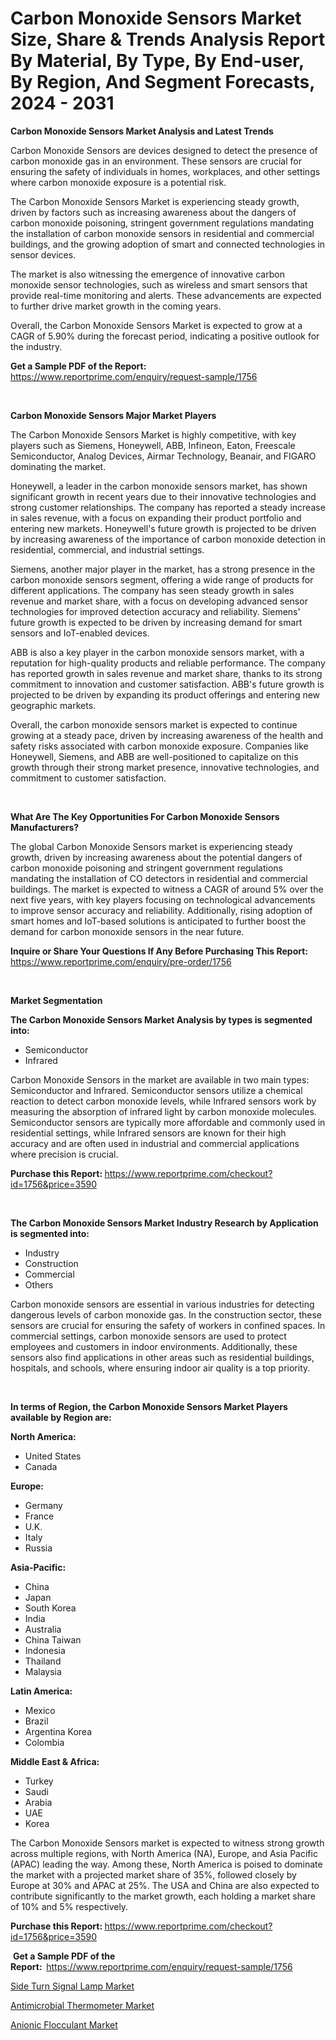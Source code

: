 <p><h1>Carbon Monoxide Sensors Market Size, Share & Trends Analysis Report By Material, By Type, By End-user, By Region, And Segment Forecasts, 2024 - 2031</h1></p><p><strong>Carbon Monoxide Sensors Market Analysis and Latest Trends</strong></p>
<p><p>Carbon Monoxide Sensors are devices designed to detect the presence of carbon monoxide gas in an environment. These sensors are crucial for ensuring the safety of individuals in homes, workplaces, and other settings where carbon monoxide exposure is a potential risk.</p><p>The Carbon Monoxide Sensors Market is experiencing steady growth, driven by factors such as increasing awareness about the dangers of carbon monoxide poisoning, stringent government regulations mandating the installation of carbon monoxide sensors in residential and commercial buildings, and the growing adoption of smart and connected technologies in sensor devices.</p><p>The market is also witnessing the emergence of innovative carbon monoxide sensor technologies, such as wireless and smart sensors that provide real-time monitoring and alerts. These advancements are expected to further drive market growth in the coming years.</p><p>Overall, the Carbon Monoxide Sensors Market is expected to grow at a CAGR of 5.90% during the forecast period, indicating a positive outlook for the industry.</p></p>
<p><strong>Get a Sample PDF of the Report:&nbsp;</strong> <a href="https://www.reportprime.com/enquiry/request-sample/1756">https://www.reportprime.com/enquiry/request-sample/1756</a></p>
<p>&nbsp;</p>
<p><strong>Carbon Monoxide Sensors Major Market Players</strong></p>
<p><p>The Carbon Monoxide Sensors Market is highly competitive, with key players such as Siemens, Honeywell, ABB, Infineon, Eaton, Freescale Semiconductor, Analog Devices, Airmar Technology, Beanair, and FIGARO dominating the market.</p><p>Honeywell, a leader in the carbon monoxide sensors market, has shown significant growth in recent years due to their innovative technologies and strong customer relationships. The company has reported a steady increase in sales revenue, with a focus on expanding their product portfolio and entering new markets. Honeywell's future growth is projected to be driven by increasing awareness of the importance of carbon monoxide detection in residential, commercial, and industrial settings.</p><p>Siemens, another major player in the market, has a strong presence in the carbon monoxide sensors segment, offering a wide range of products for different applications. The company has seen steady growth in sales revenue and market share, with a focus on developing advanced sensor technologies for improved detection accuracy and reliability. Siemens' future growth is expected to be driven by increasing demand for smart sensors and IoT-enabled devices.</p><p>ABB is also a key player in the carbon monoxide sensors market, with a reputation for high-quality products and reliable performance. The company has reported growth in sales revenue and market share, thanks to its strong commitment to innovation and customer satisfaction. ABB's future growth is projected to be driven by expanding its product offerings and entering new geographic markets.</p><p>Overall, the carbon monoxide sensors market is expected to continue growing at a steady pace, driven by increasing awareness of the health and safety risks associated with carbon monoxide exposure. Companies like Honeywell, Siemens, and ABB are well-positioned to capitalize on this growth through their strong market presence, innovative technologies, and commitment to customer satisfaction.</p></p>
<p>&nbsp;</p>
<p><strong>What Are The Key Opportunities For Carbon Monoxide Sensors Manufacturers?</strong></p>
<p><p>The global Carbon Monoxide Sensors market is experiencing steady growth, driven by increasing awareness about the potential dangers of carbon monoxide poisoning and stringent government regulations mandating the installation of CO detectors in residential and commercial buildings. The market is expected to witness a CAGR of around 5% over the next five years, with key players focusing on technological advancements to improve sensor accuracy and reliability. Additionally, rising adoption of smart homes and IoT-based solutions is anticipated to further boost the demand for carbon monoxide sensors in the near future.</p></p>
<p><strong>Inquire or Share Your Questions If Any Before Purchasing This Report:</strong> <a href="https://www.reportprime.com/enquiry/pre-order/1756">https://www.reportprime.com/enquiry/pre-order/1756</a></p>
<p>&nbsp;</p>
<p><strong>Market Segmentation</strong></p>
<p><strong>The Carbon Monoxide Sensors Market Analysis by types is segmented into:</strong></p>
<p><ul><li>Semiconductor</li><li>Infrared</li></ul></p>
<p><p>Carbon Monoxide Sensors in the market are available in two main types: Semiconductor and Infrared. Semiconductor sensors utilize a chemical reaction to detect carbon monoxide levels, while Infrared sensors work by measuring the absorption of infrared light by carbon monoxide molecules. Semiconductor sensors are typically more affordable and commonly used in residential settings, while Infrared sensors are known for their high accuracy and are often used in industrial and commercial applications where precision is crucial.</p></p>
<p><strong>Purchase this Report:&nbsp;</strong><a href="https://www.reportprime.com/checkout?id=1756&price=3590">https://www.reportprime.com/checkout?id=1756&price=3590</a></p>
<p>&nbsp;</p>
<p><strong>The Carbon Monoxide Sensors Market Industry Research by Application is segmented into:</strong></p>
<p><ul><li>Industry</li><li>Construction</li><li>Commercial</li><li>Others</li></ul></p>
<p><p>Carbon monoxide sensors are essential in various industries for detecting dangerous levels of carbon monoxide gas. In the construction sector, these sensors are crucial for ensuring the safety of workers in confined spaces. In commercial settings, carbon monoxide sensors are used to protect employees and customers in indoor environments. Additionally, these sensors also find applications in other areas such as residential buildings, hospitals, and schools, where ensuring indoor air quality is a top priority.</p></p>
<p>&nbsp;</p>
<p><strong>In terms of Region, the Carbon Monoxide Sensors Market Players available by Region are:</strong></p>
<p>
    <p> <strong> North America: </strong>
        <ul>
            <li>United States</li>
            <li>Canada</li>
        </ul>
        </p> 
    <p> <strong> Europe: </strong>
        <ul>
            <li>Germany</li>
            <li>France</li>
            <li>U.K.</li>
            <li>Italy</li>
            <li>Russia</li>
        </ul>
        </p> 
    <p> <strong> Asia-Pacific: </strong>
        <ul>
            <li>China</li>
            <li>Japan</li>
            <li>South Korea</li>
            <li>India</li>
            <li>Australia</li>
            <li>China Taiwan</li>
            <li>Indonesia</li>
            <li>Thailand</li>
            <li>Malaysia</li>
        </ul>
        </p> 
    <p> <strong> Latin America: </strong>
        <ul>
            <li>Mexico</li>
            <li>Brazil</li>
            <li>Argentina Korea</li>
            <li>Colombia</li>
        </ul>
        </p> 
    <p> <strong> Middle East & Africa: </strong>
        <ul>
            <li>Turkey</li>
            <li>Saudi</li>
            <li>Arabia</li>
            <li>UAE</li>
            <li>Korea</li>
        </ul>
    </p>
    </p>
<p><p>The Carbon Monoxide Sensors market is expected to witness strong growth across multiple regions, with North America (NA), Europe, and Asia Pacific (APAC) leading the way. Among these, North America is poised to dominate the market with a projected market share of 35%, followed closely by Europe at 30% and APAC at 25%. The USA and China are also expected to contribute significantly to the market growth, each holding a market share of 10% and 5% respectively.</p></p>
<p><strong>Purchase this Report: </strong><a href="https://www.reportprime.com/checkout?id=1756&price=3590">https://www.reportprime.com/checkout?id=1756&price=3590</a></p>
<p>&nbsp;<strong>Get a Sample PDF of the Report:&nbsp;&nbsp;</strong><a href="https://www.reportprime.com/enquiry/request-sample/1756">https://www.reportprime.com/enquiry/request-sample/1756</a></p>
<p><strong></strong></p>
<p><p><a href="https://github.com/RickHolmes3/Market-Research-Report-List-4/blob/main/side-turn-signal-lamp-market.md">Side Turn Signal Lamp Market</a></p><p><a href="https://github.com/Alonsoolds3wq1d81czn8rbol/Market-Research-Report-List-1/blob/main/antimicrobial-thermometer-market.md">Antimicrobial Thermometer Market</a></p><p><a href="https://lydian-appliance-61d.notion.site/Anionic-Flocculant-Market-Research-Report-Provides-Critical-Insights-that-can-help-Shape-Business-De-f8d7bec99c3e4cec80c74dce28d004bb">Anionic Flocculant Market</a></p></p>